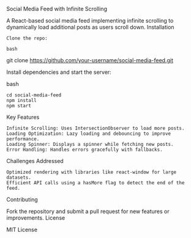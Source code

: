 Social Media Feed with Infinite Scrolling

A React-based social media feed implementing infinite scrolling to dynamically load additional posts as users scroll down.
Installation

    Clone the repo:

    bash

git clone https://github.com/your-username/social-media-feed.git

Install dependencies and start the server:

bash

    cd social-media-feed  
    npm install  
    npm start  

Key Features

    Infinite Scrolling: Uses IntersectionObserver to load more posts.
    Loading Optimization: Lazy loading and debouncing to improve performance.
    Loading Spinner: Displays a spinner while fetching new posts.
    Error Handling: Handles errors gracefully with fallbacks.

Challenges Addressed

    Optimized rendering with libraries like react-window for large datasets.
    Efficient API calls using a hasMore flag to detect the end of the feed.

Contributing

Fork the repository and submit a pull request for new features or improvements.
License

MIT License

